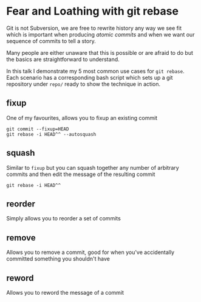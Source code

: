 # Fear and Loathing with git rebase

Git is not Subversion, we are free to rewrite history any way we see fit which is important when producing _atomic commits_ and when we want our sequence of commits to tell a story.

Many people are either unaware that this is possible or are afraid to do but the basics are straightforward to understand.

In this talk I demonstrate my 5 most common use cases for `git rebase`. Each scenario has a corresponding bash script which sets up a git repository under `repo/` ready to show the technique in action.


## fixup

One of my favourites, allows you to fixup an existing commit

	git commit --fixup=HEAD
	git rebase -i HEAD^^ --autosquash


## squash

Similar to `fixup` but you can squash together any number of arbitrary commits and then edit the message of the resulting commit

	git rebase -i HEAD^^


## reorder

Simply allows you to reorder a set of commits


## remove

Allows you to remove a commit, good for when you've accidentally committed something you shouldn't have


## reword

Allows you to reword the message of a commit
